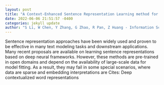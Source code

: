 ```yaml
--- 
layout: post 
title: "A Context-Enhanced Sentence Representation Learning method for Close Domains with Topic Modeling" 
date: 2022-06-06 21:51:57 -0400 
categories: jekyll update 
author: "S Li, W Chen, Y Zhang, G Zhao, R Pan, Z Huang - Information Sciences, 2022" 
--- 
```

Sentence representation approaches have been widely used and proven to be effective in many text modeling tasks and downstream applications. Many recent proposals are available on learning sentence representations based on deep neural frameworks. However, these methods are pre-trained in open domains and depend on the availability of large-scale data for model fitting. As a result, they may fail in some special scenarios, where data are sparse and embedding interpretations are Cites: Deep contextualized word representations